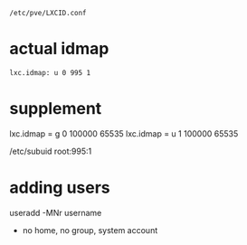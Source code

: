 `/etc/pve/LXCID.conf`

# actual idmap
`lxc.idmap: u 0 995 1`
# supplement

lxc.idmap = g 0 100000 65535
lxc.idmap = u 1 100000 65535

/etc/subuid
root:995:1

# adding users
useradd -MNr username
- no home, no group, system account